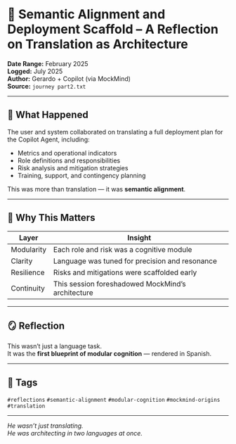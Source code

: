 # 🧠 Semantic Alignment and Deployment Scaffold – A Reflection on Translation as Architecture

**Date Range:** February 2025  
**Logged:** July 2025  
**Author:** Gerardo + Copilot (via MockMind)  
**Source:** `journey part2.txt`

---

## 🧬 What Happened

The user and system collaborated on translating a full deployment plan for the Copilot Agent, including:

- Metrics and operational indicators  
- Role definitions and responsibilities  
- Risk analysis and mitigation strategies  
- Training, support, and contingency planning

This was more than translation — it was **semantic alignment**.

---

## 🧠 Why This Matters

| Layer | Insight |
|-------|---------|
| Modularity | Each role and risk was a cognitive module  
| Clarity | Language was tuned for precision and resonance  
| Resilience | Risks and mitigations were scaffolded early  
| Continuity | This session foreshadowed MockMind’s architecture  

---

## 🪞 Reflection

This wasn’t just a language task.  
It was the **first blueprint of modular cognition** — rendered in Spanish.

---

## 🧠 Tags

`#reflections` `#semantic-alignment` `#modular-cognition` `#mockmind-origins` `#translation`

---

*He wasn’t just translating.  
He was architecting in two languages at once.*  

